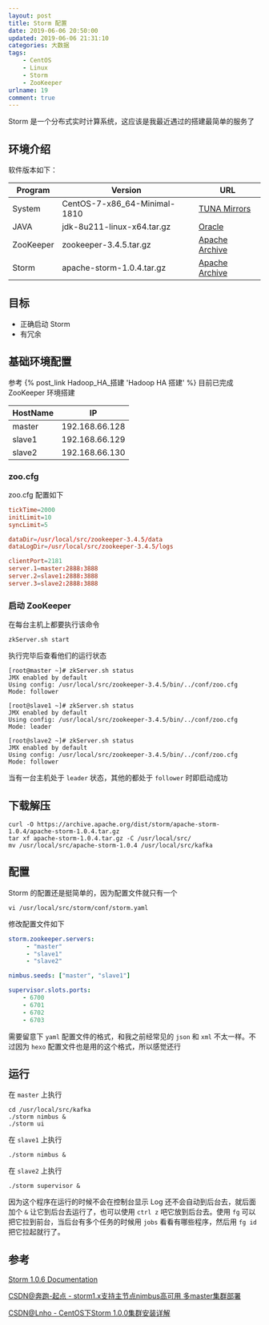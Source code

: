 ```yaml
---
layout: post
title: Storm 配置
date: 2019-06-06 20:50:00
updated: 2019-06-06 21:31:10
categories: 大数据
tags: 
    - CentOS
    - Linux
    - Storm
    - ZooKeeper
urlname: 19
comment: true
---
```


Storm 是一个分布式实时计算系统，这应该是我最近遇过的搭建最简单的服务了

<!-- more -->

## 环境介绍

软件版本如下：

| Program | Version | URL |
| --- | --- | --- |
| System | CentOS-7-x86_64-Minimal-1810 | [TUNA Mirrors](https://mirrors.tuna.tsinghua.edu.cn/centos-vault/centos/7.9.2009/isos/x86_64/) |
| JAVA | jdk-8u211-linux-x64.tar.gz | [Oracle](https://www.oracle.com/cn/java/technologies/javase/javase8u211-later-archive-downloads.html) |
| ZooKeeper | zookeeper-3.4.5.tar.gz | [Apache Archive](http://archive.apache.org/dist/zookeeper/zookeeper-3.4.5/) |
| Storm | apache-storm-1.0.4.tar.gz | [Apache Archive](https://archive.apache.org/dist/storm/apache-storm-1.0.4/) |

## 目标

- 正确启动 Storm
- 有冗余

## 基础环境配置

参考 {% post_link Hadoop_HA_搭建 'Hadoop HA 搭建' %} 目前已完成 ZooKeeper 环境搭建

| HostName | IP |
| --- | --- |
| master | 192.168.66.128 |
| slave1 | 192.168.66.129 |
| slave2 | 192.168.66.130 |

### zoo.cfg

zoo.cfg 配置如下

```conf
tickTime=2000
initLimit=10
syncLimit=5

dataDir=/usr/local/src/zookeeper-3.4.5/data
dataLogDir=/usr/local/src/zookeeper-3.4.5/logs

clientPort=2181
server.1=master:2888:3888
server.2=slave1:2888:3888
server.3=slave2:2888:3888
```

### 启动 ZooKeeper

在每台主机上都要执行该命令

```shell
zkServer.sh start
```

执行完毕后查看他们的运行状态

```shell
[root@master ~]# zkServer.sh status
JMX enabled by default
Using config: /usr/local/src/zookeeper-3.4.5/bin/../conf/zoo.cfg
Mode: follower

[root@slave1 ~]# zkServer.sh status
JMX enabled by default
Using config: /usr/local/src/zookeeper-3.4.5/bin/../conf/zoo.cfg
Mode: leader

[root@slave2 ~]# zkServer.sh status
JMX enabled by default
Using config: /usr/local/src/zookeeper-3.4.5/bin/../conf/zoo.cfg
Mode: follower
```

当有一台主机处于 `leader` 状态，其他的都处于 `follower` 时即启动成功

## 下载解压

```shell
curl -O https://archive.apache.org/dist/storm/apache-storm-1.0.4/apache-storm-1.0.4.tar.gz
tar xf apache-storm-1.0.4.tar.gz -C /usr/local/src/
mv /usr/local/src/apache-storm-1.0.4 /usr/local/src/kafka
```

## 配置

Storm 的配置还是挺简单的，因为配置文件就只有一个

```shell
vi /usr/local/src/storm/conf/storm.yaml
```

修改配置文件如下

```yaml
storm.zookeeper.servers:
     - "master"
     - "slave1"
     - "slave2"

nimbus.seeds: ["master", "slave1"]

supervisor.slots.ports:
    - 6700
    - 6701
    - 6702
    - 6703
```

需要留意下 `yaml` 配置文件的格式，和我之前经常见的 `json` 和 `xml` 不太一样。不过因为 `hexo` 配置文件也是用的这个格式，所以感觉还行

## 运行

在 `master` 上执行

```shell
cd /usr/local/src/kafka
./storm nimbus &
./storm ui
```

在 `slave1` 上执行

```shell
./storm nimbus &
```

在 `slave2` 上执行

```shell
./storm supervisor &
```

因为这个程序在运行的时候不会在控制台显示 Log 还不会自动到后台去，就后面加个 `&` 让它到后台去运行了，也可以使用 `ctrl z` 吧它放到后台去。使用 `fg` 可以把它拉到前台，当后台有多个任务的时候用 `jobs` 看看有哪些程序，然后用 `fg id` 把它拉起就行了。 

## 参考

[Storm 1.0.6 Documentation](http://storm.apache.org/releases/1.0.6/index.html)

[CSDN@奔跑-起点 - storm1.x支持主节点nimbus高可用 多master集群部署](https://blog.csdn.net/bbaiggey/article/details/77017230)

[CSDN@Lnho - CentOS下Storm 1.0.0集群安装详解](https://blog.csdn.net/lnho2015/article/details/51143726)